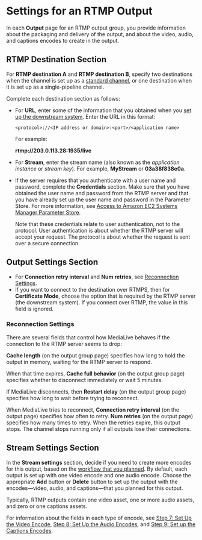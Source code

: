 # Settings for an RTMP Output<a name="output-settings-rtmp"></a>

In each **Output** page for an RTMP output group, you provide information about the packaging and delivery of the output, and about the video, audio, and captions encodes to create in the output\.

## RTMP Destination Section<a name="rtmp-destinations-section"></a>

For **RTMP destination A** and **RTMP destination B**, specify two destinations when the channel is set up as a [standard channel](channel-class.md), or one destination when it is set up as a single\-pipeline channel\. 

Complete each destination section as follows:
+ For **URL**, enter some of the information that you obtained when you [set up the downstream system](setting-up-downstream-system.md)\. Enter the URL in this format:

  `<protocol>://<IP address or domain>:<port>/<application name>`

  For example:

  **rtmp://203\.0\.113\.28:1935/live**
+ For **Stream**, enter the stream name \(also known as the *application instance* or *stream key*\)\. For example, **MyStream** or **03a38f838e0a**\.
+ If the server requires that you authenticate with a user name and password, complete the **Credentials** section\. Make sure that you have obtained the user name and password from the RTMP server and that you have already set up the user name and password in the Parameter Store\. For more information, see [Access to Amazon EC2 Systems Manager Parameter Store](https://docs.aws.amazon.com/medialive/latest/ug/about-EC2Password.html)\.

  Note that these credentials relate to user authentication, not to the protocol\. User authentication is about whether the RTMP server will accept your request\. The protocol is about whether the request is sent over a secure connection\.

## Output Settings Section<a name="rtmp-output-section"></a>
+ For **Connection retry interval** and **Num retries**, see [Reconnection Settings](#rtmp-connection-fields)\. 
+ If you want to connect to the destination over RTMPS, then for **Certificate Mode**, choose the option that is required by the RTMP server \(the downstream system\)\. If you connect over RTMP, the value in this field is ignored\.

### Reconnection Settings<a name="rtmp-connection-fields"></a>

There are several fields that control how MediaLive behaves if the connection to the RTMP server seems to drop:

**Cache length** \(on the output group page\) specifies how long to hold the output in memory, waiting for the RTMP server to respond\.

When that time expires, **Cache full behavior** \(on the output group page\) specifies whether to disconnect immediately or wait 5 minutes\.

If MediaLive disconnects, then **Restart delay** \(on the output group page\) specifies how long to wait before trying to reconnect\.

When MediaLive tries to reconnect, **Connection retry interval** \(on the output page\) specifies how often to retry\. **Num retries** \(on the output page\) specifies how many times to retry\. When the retries expire, this output stops\. The channel stops running only if all outputs lose their connections\.

## Stream Settings Section<a name="rtmp-output-section"></a>

In the **Stream settings** section, decide if you need to create more encodes for this output, based on the [workflow that you planned](planning-the-channel.md)\. By default, each output is set up with one video encode and one audio encode\. Choose the appropriate **Add** button or **Delete** button to set up the output with the encodes—video, audio, and captions—that you planned for this output\.

Typically, RTMP outputs contain one video asset, one or more audio assets, and zero or one captions assets\.

For information about the fields in each type of encode, see [Step 7: Set Up the Video Encode](creating-a-channel-step6.md), [Step 8: Set Up the Audio Encodes](creating-a-channel-step7.md), and [Step 9: Set up the Captions Encodes](creating-a-channel-step8.md)\. 